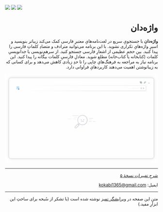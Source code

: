 <div dir="rtl">

<div dir="ltr">
  
![](https://img.shields.io/github/downloads/kokabi1365/vajehdan/total)
![](https://img.shields.io/github/v/release/kokabi1365/vajehdan)
![](https://img.shields.io/github/license/kokabi1365/vajehdan)
  
</div>
  
# واژه‌دان

**واژه‌دان** با جستجویِ سریع در لغت‌نامه‌هایِ معتبرِ فارسی کمک می‌کند زیباتر بنویسید و اسیرِ واژه‌هایِ تکراری نشوید. با این برنامه می‌توانید مترادف و متضادِ کلماتِ فارسی را پیدا کنید. بینِ حجمِ عظیمی از اشعارِ فارسی جستجو کنید. از سرهم‌نویسی یا جدانویسیِ کلمات (کتابخانه یا کتاب‌خانه) مطلع شوید. معادلِ فارسیِ کلمات بیگانه را پیدا کنید. این برنامه نیاز به مراجعه به فرهنگ‌هایِ چاپی را تا حدِ زیادی کاهش می‌دهد و برای کسانی که به زیبانوشتن اهمیت می‌دهند کاربردهایِ فراوانی دارد. 

![](docs/assets/images/demo.gif)

---

[شرحِ تغییراتِ نسخهٔ ۵](https://vrgl.ir/ORezt)
  
ایمیل: kokabi1365@gmail.com

---

متنِ این صفحه در [ویرایشگر تمیز](https://www.sobhe.ir/moratab/) نوشته شده است (با تشکر از سُبحه برای ساختِ این ابزارِ مفید.) 

</div>
